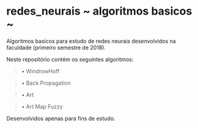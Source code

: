 # redes_neurais ~ algoritmos basicos ~
Algoritmos basicos para estudo de redes neurais desenvolvidos na faculdade (primeiro semestre de 2018).

Neste repositório contém os seguintes algoritmos:

> • WindrowHoff

> • Back Propagation

> • Art

> • Art Map Fuzzy


Desenvolvidos apenas para fins de estudo.
